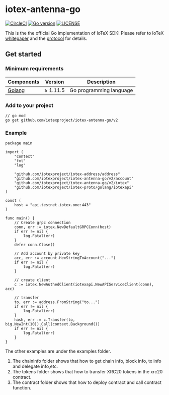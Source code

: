 # iotex-antenna-go

[![CircleCI](https://circleci.com/gh/iotexproject/iotex-antenna-go.svg?style=svg)](https://circleci.com/gh/iotexproject/iotex-antenna-go)
[![Go version](https://img.shields.io/badge/go-1.11.5-blue.svg)](https://github.com/moovweb/gvm)
[![LICENSE](https://img.shields.io/badge/License-Apache%202.0-blue.svg)](LICENSE)

This is the the official Go implementation of IoTeX SDK! Please refer to IoTeX [whitepaper](https://iotex.io/research) and the [protocol](https://github.com/iotexproject/iotex-core) for details.

## Get started

### Minimum requirements

| Components | Version | Description |
|----------|-------------|-------------|
| [Golang](https://golang.org) | &ge; 1.11.5 | Go programming language |

### Add to your project

```
// go mod
go get github.com/iotexproject/iotex-antenna-go/v2
```

### Example

```
package main

import (
	"context"
	"fmt"
	"log"

	"github.com/iotexproject/iotex-address/address"
	"github.com/iotexproject/iotex-antenna-go/v2/account"
	"github.com/iotexproject/iotex-antenna-go/v2/iotex"
	"github.com/iotexproject/iotex-proto/golang/iotexapi"
)

const (
	host = "api.testnet.iotex.one:443"
)

func main() {
	// Create grpc connection
	conn, err := iotex.NewDefaultGRPCConn(host)
	if err != nil {
		log.Fatal(err)
	}
	defer conn.Close()
	
	// Add account by private key
	acc, err := account.HexStringToAccount("...")
	if err != nil {
		log.Fatal(err)
	}
	
	// create client
	c := iotex.NewAuthedClient(iotexapi.NewAPIServiceClient(conn), acc)
	
	// transfer
	to, err := address.FromString("to...")
	if err != nil {
		log.Fatal(err)
	}
	hash, err := c.Transfer(to, big.NewInt(10)).Call(context.Background())
	if err != nil {
		log.Fatal(err)
	}
}
```
The other examples are under the examples folder.
1. The chaininfo folder shows that how to get chain info, block info, tx info and delegate info,etc.
2. The tokens folder shows that how to transfer XRC20 tokens in the xrc20 contract.
3. The contract folder shows that how to deploy contract and call contract function.